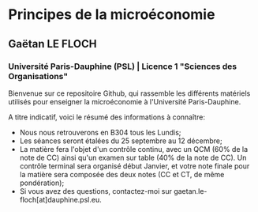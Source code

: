 # Principes de la microéconomie
## Gaëtan LE FLOCH
### Université Paris-Dauphine (PSL) | Licence 1 "Sciences des Organisations"

Bienvenue sur ce repositoire Github, qui rassemble les différents matériels utilisés pour enseigner la microéconomie à l'Université Paris-Dauphine.

A titre indicatif, voici le résumé des informations à connaître:

* Nous nous retrouverons en B304 tous les Lundis;
* Les séances seront étalées du 25 septembre au 12 décembre;
* La matière fera l'objet d'un contrôle continu, avec un QCM (60% de la note de CC) ainsi qu'un examen sur table (40% de la note de CC). Un contrôle terminal sera organisé début Janvier, et votre note finale pour la matière sera composée des deux notes (CC et CT, de même pondération);
* Si vous avez des questions, contactez-moi sur gaetan.le-floch[at]dauphine.psl.eu.

